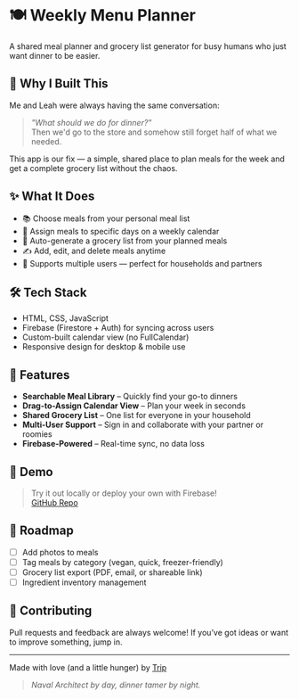 # 🍽️ Weekly Menu Planner

A shared meal planner and grocery list generator for busy humans who just want dinner to be easier.

## 🤔 Why I Built This

Me and Leah were always having the same conversation:  
> *"What should we do for dinner?"*  
Then we'd go to the store and somehow still forget half of what we needed.

This app is our fix — a simple, shared place to plan meals for the week and get a complete grocery list without the chaos.

## ✨ What It Does

- 📚 Choose meals from your personal meal list  
- 📆 Assign meals to specific days on a weekly calendar  
- 🛒 Auto-generate a grocery list from your planned meals  
- ✍️ Add, edit, and delete meals anytime  
- 👥 Supports multiple users — perfect for households and partners  

## 🛠️ Tech Stack

- HTML, CSS, JavaScript  
- Firebase (Firestore + Auth) for syncing across users  
- Custom-built calendar view (no FullCalendar)  
- Responsive design for desktop & mobile use  

## 🚀 Features

- **Searchable Meal Library** – Quickly find your go-to dinners  
- **Drag-to-Assign Calendar View** – Plan your week in seconds  
- **Shared Grocery List** – One list for everyone in your household  
- **Multi-User Support** – Sign in and collaborate with your partner or roomies  
- **Firebase-Powered** – Real-time sync, no data loss  

## 📸 Demo

> Try it out locally or deploy your own with Firebase!  
> [GitHub Repo](https://github.com/Rejiii1/Weekly-Menu-2)

## 📝 Roadmap

- [ ] Add photos to meals  
- [ ] Tag meals by category (vegan, quick, freezer-friendly)  
- [ ] Grocery list export (PDF, email, or shareable link)  
- [ ] Ingredient inventory management  

## 🙌 Contributing

Pull requests and feedback are always welcome! If you’ve got ideas or want to improve something, jump in.

---

Made with love (and a little hunger) by [Trip](https://www.linkedin.com/in/trip-username)  
> *Naval Architect by day, dinner tamer by night.*
